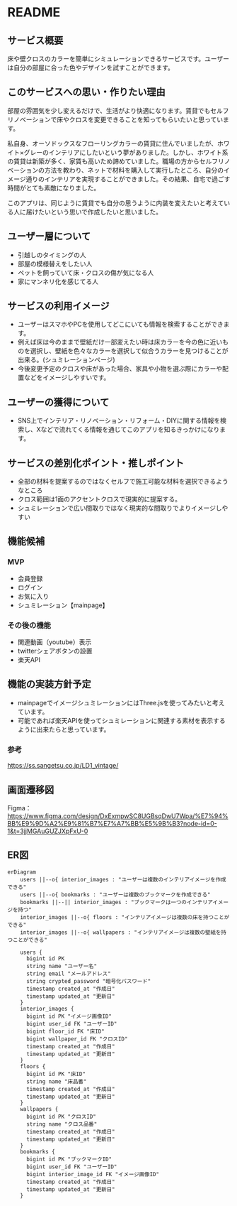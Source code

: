 # README

## サービス概要
床や壁クロスのカラーを簡単にシミュレーションできるサービスです。ユーザーは自分の部屋に合った色やデザインを試すことができます。

## このサービスへの思い・作りたい理由
部屋の雰囲気を少し変えるだけで、生活がより快適になります。賃貸でもセルフリノベーションで床やクロスを変更できることを知ってもらいたいと思っています。

私自身、オーソドックスなフローリングカラーの賃貸に住んでいましたが、ホワイト×グレーのインテリアにしたいという夢がありました。しかし、ホワイト系の賃貸は新築が多く、家賃も高いため諦めていました。職場の方からセルフリノベーションの方法を教わり、ネットで材料を購入して実行したところ、自分のイメージ通りのインテリアを実現することができました。その結果、自宅で過ごす時間がとても素敵になりました。

このアプリは、同じように賃貸でも自分の思うように内装を変えたいと考えている人に届けたいという思いで作成したいと思いました。

## ユーザー層について
- 引越しのタイミングの人
- 部屋の模様替えをしたい人
- ペットを飼っていて床・クロスの傷が気になる人
- 家にマンネリ化を感じてる人

## サービスの利用イメージ
- ユーザーはスマホやPCを使用してどこにいても情報を検索することができます。
- 例えば床は今のままで壁紙だけ一部変えたい時は床カラーを今の色に近いものを選択し、壁紙を色々なカラーを選択して似合うカラーを見つけることが出来る。(シュミレーションページ)
- 今後変更予定のクロスや床があった場合、家具や小物を選ぶ際にカラーや配置などをイメージしやすいです。


## ユーザーの獲得について
- SNS上でインテリア・リノベーション・リフォーム・DIYに関する情報を検索し、Xなどで流れてくる情報を通じてこのアプリを知るきっかけになります。

## サービスの差別化ポイント・推しポイント
- 全部の材料を提案するのではなくセルフで施工可能な材料を選択できるようなところ
- クロス範囲は1面のアクセントクロスで現実的に提案する。
- シュミレーションで広い間取りではなく現実的な間取りでよりイメージしやすい


## 機能候補
  ### MVP
  - 会員登録
  - ログイン
  - お気に入り
  - シュミレーション【mainpage】

  ### その後の機能
  - 関連動画（youtube）表示
  - twitterシェアボタンの設置
  - 楽天API


## 機能の実装方針予定
- mainpageでイメージシュミレーションにはThree.jsを使ってみたいと考えています。
- 可能であれば楽天APIを使ってシュミレーションに関連する素材を表示するように出来たらと思っています。

### 参考
https://ss.sangetsu.co.jp/LD1_vintage/

## 画面遷移図
Figma：https://www.figma.com/design/DxExmpwSC8UGBsqDwU7Wpa/%E7%94%BB%E9%9D%A2%E9%81%B7%E7%A7%BB%E5%9B%B3?node-id=0-1&t=3jjMGAuGUZJXpFxU-0

## ER図

```mermaid
erDiagram
    users ||--o{ interior_images : "ユーザーは複数のインテリアイメージを作成できる"
    users ||--o{ bookmarks : "ユーザーは複数のブックマークを作成できる"
    bookmarks ||--|| interior_images : "ブックマークは一つのインテリアイメージを持つ"
    interior_images ||--o{ floors : "インテリアイメージは複数の床を持つことができる"
    interior_images ||--o{ wallpapers : "インテリアイメージは複数の壁紙を持つことができる"

    users {
      bigint id PK
      string name "ユーザー名"
      string email "メールアドレス"
      string crypted_password "暗号化パスワード"
      timestamp created_at "作成日"
      timestamp updated_at "更新日"
    }
    interior_images {
      bigint id PK "イメージ画像ID"
      bigint user_id FK "ユーザーID"
      bigint floor_id FK "床ID"
      bigint wallpaper_id FK "クロスID"
      timestamp created_at "作成日"
      timestamp updated_at "更新日"
    }
    floors {
      bigint id PK "床ID"
      string name "床品番"
      timestamp created_at "作成日"
      timestamp updated_at "更新日"
    }
    wallpapers {
      bigint id PK "クロスID"
      string name "クロス品番"
      timestamp created_at "作成日"
      timestamp updated_at "更新日"
    }
    bookmarks {
      bigint id PK "ブックマークID"
      bigint user_id FK "ユーザーID"
      bigint interior_image_id FK "イメージ画像ID"
      timestamp created_at "作成日"
      timestamp updated_at "更新日"
    }